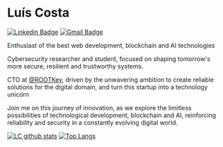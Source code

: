 # Luís Costa

[![Linkedin Badge](https://img.shields.io/badge/-Luís%20Costa-543DE0?style=flat-square&logo=Linkedin&logoColor=white&link=https://www.linkedin.com/in/lc01/)](https://www.linkedin.com/in/lc01/) 
[![Gmail Badge](https://img.shields.io/badge/-Email-543DE0?style=flat-square&logo=Gmail&logoColor=white&link=mailto:luiscosta@rootkey.ai)](mailto:luiscosta@rootkey.ai)


Enthusiast of the best web development, blockchain and AI technologies

Cybersecurity researcher and student, focused on shaping tomorrow's more secure, resilient and trustworthy systems.

CTO at [@ROOTKey](https://rootkey.ai), driven by the unwavering ambition to create reliable solutions for the digital domain, and turn this startup into a technology unicorn

Join me on this journey of innovation, as we explore the limitless possibilities of technological development, blockchain and AI, reinforcing reliability and security in a constantly evolving digital world.


[![LC github stats](https://github-readme-stats.vercel.app/api?username=lmpc2001&theme=react&show_icons=true&hide_border=true&count_private=true)](https://github.com/lmpc2001) 
[![Top Langs](https://github-readme-stats.vercel.app/api/top-langs/?username=lmpc2001&layout=donut&theme=react&hide_border=true&count_private=true)](https://github.com/lmpc2001)
